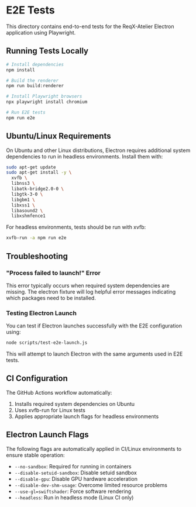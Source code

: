 # E2E Tests

This directory contains end-to-end tests for the ReqX-Atelier Electron application using Playwright.

## Running Tests Locally

```bash
# Install dependencies
npm install

# Build the renderer
npm run build:renderer

# Install Playwright browsers
npx playwright install chromium

# Run E2E tests
npm run e2e
```

## Ubuntu/Linux Requirements

On Ubuntu and other Linux distributions, Electron requires additional system dependencies to run in headless environments. Install them with:

```bash
sudo apt-get update
sudo apt-get install -y \
  xvfb \
  libnss3 \
  libatk-bridge2.0-0 \
  libgtk-3-0 \
  libgbm1 \
  libxss1 \
  libasound2 \
  libxshmfence1
```

For headless environments, tests should be run with xvfb:

```bash
xvfb-run -a npm run e2e
```

## Troubleshooting

### "Process failed to launch!" Error

This error typically occurs when required system dependencies are missing. The electron fixture will log helpful error messages indicating which packages need to be installed.

### Testing Electron Launch

You can test if Electron launches successfully with the E2E configuration using:

```bash
node scripts/test-e2e-launch.js
```

This will attempt to launch Electron with the same arguments used in E2E tests.

## CI Configuration

The GitHub Actions workflow automatically:

1. Installs required system dependencies on Ubuntu
2. Uses xvfb-run for Linux tests
3. Applies appropriate launch flags for headless environments

## Electron Launch Flags

The following flags are automatically applied in CI/Linux environments to ensure stable operation:

- `--no-sandbox`: Required for running in containers
- `--disable-setuid-sandbox`: Disable setuid sandbox
- `--disable-gpu`: Disable GPU hardware acceleration
- `--disable-dev-shm-usage`: Overcome limited resource problems
- `--use-gl=swiftshader`: Force software rendering
- `--headless`: Run in headless mode (Linux CI only)
